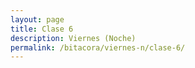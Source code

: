 ```yaml
---
layout: page
title: Clase 6
description: Viernes (Noche)
permalink: /bitacora/viernes-n/clase-6/
---
```

